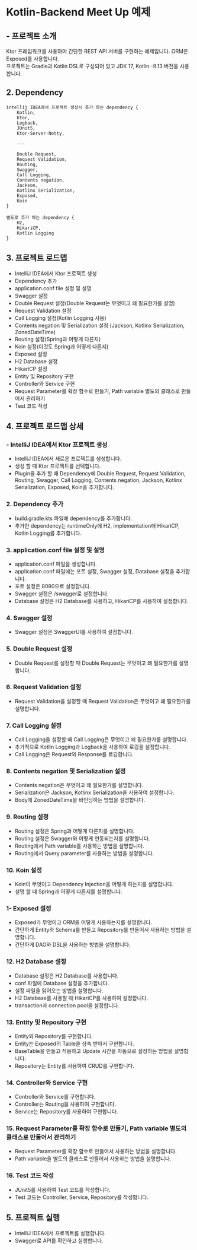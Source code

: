 # Kotlin-Backend Meet Up 예제

## - 프로젝트 소개

Ktor 프레임워크를 사용하여 간단한 REST API 서버를 구현하는 예제입니다.
ORM은 Exposed를 사용합니다.  
프로젝트는 Gradle과 Kotlin DSL로 구성되어 있고 JDK 17, Kotlin -9.13 버전을 사용합니다.  


## 2. Dependency

```text
intellij IDEA에서 프로젝트 생성시 추가 하는 dependency {
    Kotlin,
    Ktor,
    Logback,
    JUnit5,
    Ktor-Server-Netty,
    
    ---
    
    Double Request,
    Request Validation,
    Routing,
    Swagger,
    Call Logging,
    Contents negation,
    Jackson,
    Kotlinx Serialization,
    Exposed,
    Koin
}

별도로 추가 하는 dependency {
    H2,
    HikariCP,
    Kotlin Logging
}
```

## 3. 프로젝트 로드맵

- IntelliJ IDEA에서 Ktor 프로젝트 생성
- Dependency 추가
- application.conf file 설정 및 설명
- Swagger 설정
- Double Request 설정(Double Request는 무엇이고 왜 필요한가를 설명)
- Request Validation 설정
- Call Logging 설정(Kotlin Logging 사용)
- Contents negation 및 Serialization 설정 (Jackson, Kotlinx Serialization, ZonedDateTime)
- Routing 설정(Spring과 어떻게 다른지)
- Koin 설정(이것도 Spring과 어떻게 다른지)
- Exposed 설정
- H2 Database 설정
- HikariCP 설정
- Entity 및 Repository 구현
- Controller와 Service 구현
- Request Parameter를 확장 함수로 만들기, Path variable 별도의 클래스로 만들어서 관리하기
- Test 코드 작성


## 4. 프로젝트 로드맵 상세

### - IntelliJ IDEA에서 Ktor 프로젝트 생성

- IntelliJ IDEA에서 새로운 프로젝트를 생성합니다.
- 생성 할 때 Ktor 프로젝트를 선택합니다.
- Plugin을 추가 할 때 Dependency에 Double Request, Request Validation, Routing, Swagger, Call Logging, Contents negation, Jackson, Kotlinx Serialization, Exposed, Koin을 추가합니다.

### 2. Dependency 추가

- build.gradle.kts 파일에 dependency를 추가합니다.
- 추가한 dependency는 runtimeOnly에 H2, implementation에 HikariCP, Kotlin Logging를 추가합니다.

### 3. application.conf file 설정 및 설명

- application.conf 파일을 생성합니다.
- application.conf 파일에는 포트 설정, Swagger 설정, Database 설정을 추가합니다.
- 포트 설정은 8080으로 설정합니다.
- Swagger 설정은 /swagger로 설정합니다.
- Database 설정은 H2 Database를 사용하고, HikariCP를 사용하여 설정합니다.


### 4. Swagger 설정

- Swagger 설정은 SwaggerUI를 사용하여 설정합니다.

### 5. Double Request 설정

- Double Request를 설정할 때 Double Request는 무엇이고 왜 필요한가를 설명합니다.

### 6. Request Validation 설정

- Request Validation을 설정할 때 Request Validation은 무엇이고 왜 필요한가를 설명합니다.

### 7. Call Logging 설정

- Call Logging을 설정할 때 Call Logging은 무엇이고 왜 필요한가를 설명합니다.
- 추가적으로 Kotlin Logging과 Logback을 사용하여 로깅을 설정합니다.
- Call Logging은 Request와 Response를 로깅합니다.

### 8. Contents negation 및 Serialization 설정

- Contents negation은 무엇이고 왜 필요한가를 설명합니다.
- Serialization은 Jackson, Kotlinx Serialization을 사용하여 설정합니다.
- Body에 ZonedDateTime을 바인딩하는 방법을 설명합니다.

### 9. Routing 설정

- Routing 설정은 Spring과 어떻게 다른지를 설명합니다.
- Routing 설정은 Swagger와 어떻게 연동되는지를 설명합니다.
- Routing에서 Path variable를 사용하는 방법을 설명합니다.
- Routing에서 Query parameter를 사용하는 방법을 설명합니다.

### 10. Koin 설정

- Koin이 무엇이고 Dependency Injection을 어떻게 하는지를 설명합니다.
- 설명 할 때 Spring과 어떻게 다른지를 설명합니다.

### 1- Exposed 설정

- Exposed가 무엇이고 ORM을 어떻게 사용하는지를 설명합니다.
- 간단하게 Entity와 Schema를 만들고 Repository를 만들어서 사용하는 방법을 설명합니다.
- 간단하게 DAO와 DSL을 사용하는 방법을 설명합니다.

### 12. H2 Database 설정

- Database 설정은 H2 Database를 사용합니다.
- conf 파일에 Database 설정을 추가합니다.
- 설정 파일을 읽어오는 방법을 설명합니다.
- H2 Database를 사용할 때 HikariCP를 사용하여 설정합니다.
- transaction과 connection pool을 설정합니다.

### 13. Entity 및 Repository 구현

- Entity와 Repository를 구현합니다.
- Entity는 Exposed의 Table을 상속 받아서 구현합니다.
- BaseTable을 만들고 적용하고 Update 시간을 자동으로 설정하는 방법을 설명합니다.
- Repository는 Entity를 사용하여 CRUD를 구현합니다.

### 14. Controller와 Service 구현

- Controller와 Service를 구현합니다.
- Controller는 Routing을 사용하여 구현합니다.
- Service는 Repository를 사용하여 구현합니다.

### 15. Request Parameter를 확장 함수로 만들기, Path variable 별도의 클래스로 만들어서 관리하기

- Request Parameter를 확장 함수로 만들어서 사용하는 방법을 설명합니다.
- Path variable을 별도의 클래스로 만들어서 사용하는 방법을 설명합니다.


### 16. Test 코드 작성

- JUnit5를 사용하여 Test 코드를 작성합니다.
- Test 코드는 Controller, Service, Repository를 작성합니다.

## 5. 프로젝트 실행

- IntelliJ IDEA에서 프로젝트를 실행합니다.
- Swagger로 API를 확인하고 실행합니다.